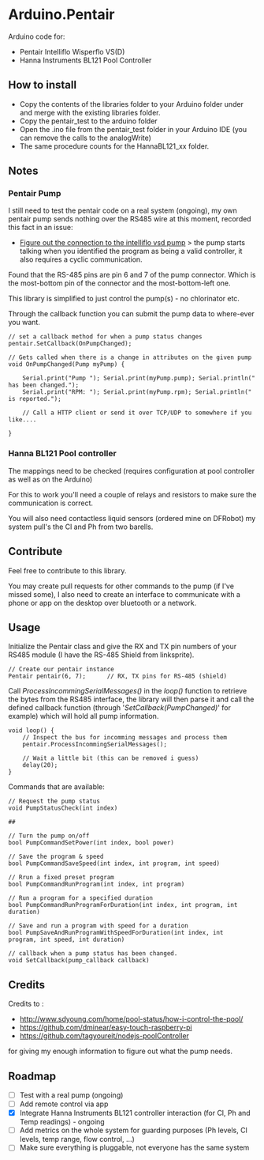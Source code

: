 # Arduino.Pentair
Arduino code for: 
* Pentair Intelliflo Wisperflo VS(D)
* Hanna Instruments BL121 Pool Controller

## How to install
* Copy the contents of the libraries folder to your Arduino folder under and merge with the existing libraries folder.
* Copy the pentair_test to the arduino folder
* Open the .ino file from the pentair_test folder in your Arduino IDE (you can remove the calls to the analogWrite)
* The same procedure counts for the HannaBL121_xx folder.

## Notes

### Pentair Pump

I still need to test the pentair code on a real system (ongoing), 
my own pentair pump sends nothing over the RS485 wire at this moment, recorded this fact in an issue:
- [Figure out the connection to the intelliflo vsd pump](https://github.com/Zuntara/Arduino.Pentair/issues/1) > the pump starts talking when you identified the program as being a valid controller, it also requires a cyclic communication.

Found that the RS-485 pins are pin 6 and 7 of the pump connector. 
Which is the most-bottom pin of the connector and the most-bottom-left one.

This library is simplified to just control the pump(s) - no chlorinator etc. 

Through the callback function you can submit the pump data to where-ever you want.

    // set a callback method for when a pump status changes
	pentair.SetCallback(OnPumpChanged);
    
    // Gets called when there is a change in attributes on the given pump
    void OnPumpChanged(Pump myPump) {
	   	
	    Serial.print("Pump "); Serial.print(myPump.pump); Serial.println(" has been changed.");
	    Serial.print("RPM: "); Serial.print(myPump.rpm); Serial.println(" is reported.");
	    
        // Call a HTTP client or send it over TCP/UDP to somewhere if you like....
        
    }

### Hanna BL121 Pool controller

The mappings need to be checked (requires configuration at pool controller as well as on the Arduino)

For this to work you'll need a couple of relays and resistors to make sure the communication is correct.

You will also need contactless liquid sensors (ordered mine on DFRobot) my system pull's the Cl and Ph from two barells.

## Contribute

Feel free to contribute to this library.

You may create pull requests for other commands to the pump (if I've missed some), 
I also need to create an interface to communicate with a phone or app on the desktop over bluetooth or a network.

## Usage

Initialize the Pentair class and give the RX and TX pin numbers of your RS485 module (I have the RS-485 Shield from linksprite).

	// Create our pentair instance
	Pentair pentair(6, 7);		// RX, TX pins for RS-485 (shield)

Call *ProcessIncommingSerialMessages()*  in the *loop()* function to retrieve the bytes from the RS485 interface, 
the library will then parse it and call the defined callback function (through '*SetCallback(PumpChanged)*' for example)
which will hold all pump information.

	void loop() {
		// Inspect the bus for incomming messages and process them
		pentair.ProcessIncommingSerialMessages();

		// Wait a little bit (this can be removed i guess)
		delay(20);
	}

Commands that are available:

    // Request the pump status
    void PumpStatusCheck(int index) 
    
    ##
    
    // Turn the pump on/off
    bool PumpCommandSetPower(int index, bool power) 
    
    // Save the program & speed
    bool PumpCommandSaveSpeed(int index, int program, int speed)
    
    // Rrun a fixed preset program
    bool PumpCommandRunProgram(int index, int program)
    
    // Run a program for a specified duration
    bool PumpCommandRunProgramForDuration(int index, int program, int duration)
    
    // Save and run a program with speed for a duration
    bool PumpSaveAndRunProgramWithSpeedForDuration(int index, int  program, int speed, int duration) 
    
    // callback when a pump status has been changed.
    void SetCallback(pump_callback callback) 

## Credits

Credits to :

* http://www.sdyoung.com/home/pool-status/how-i-control-the-pool/
* https://github.com/dminear/easy-touch-raspberry-pi 
* https://github.com/tagyoureit/nodejs-poolController

for giving my enough information to figure out what the pump needs.

## Roadmap

- [ ] Test with a real pump (ongoing)
- [ ] Add remote control via app
- [X] Integrate Hanna Instruments BL121 controller interaction (for Cl, Ph and Temp readings) - ongoing
- [ ] Add metrics on the whole system for guarding purposes (Ph levels, Cl levels, temp range, flow control, ...)
- [ ] Make sure everything is pluggable, not everyone has the same system
